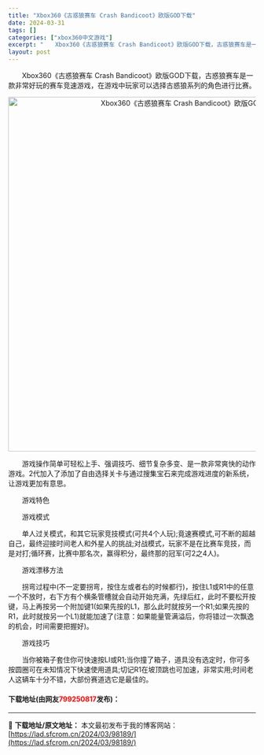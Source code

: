 ```yaml
---
title: "Xbox360《古惑狼赛车 Crash Bandicoot》欧版GOD下载"
date: 2024-03-31
tags: []
categories: ["xbox360中文游戏"]
excerpt: "　　Xbox360《古惑狼赛车 Crash Bandicoot》欧版GOD下载，古惑狼赛车是一款非常好玩的赛车竞速游戏，在游戏中玩家可以选择古惑狼系列的角色进行比赛。 　　游戏操作简单可轻松上手、强调技巧、细节复杂多变、是一款非常爽快的动作游戏。2代加入了添加了自由选择关卡与通过搜集宝石来完成游戏进&hellip;"
layout: post
---
```


 <p>　　Xbox360《古惑狼赛车 Crash Bandicoot》欧版GOD下载，古惑狼赛车是一款非常好玩的赛车竞速游戏，在游戏中玩家可以选择古惑狼系列的角色进行比赛。</p> <p align="center"><img align="" border="0" src="https://lad.sfcrom.cn/wp-content/uploads/2024/03/20240330_66083fd36f7bd.jpg" width="720" alt="Xbox360《古惑狼赛车 Crash Bandicoot》欧版GOD下载" /></p> <p>　　游戏操作简单可轻松上手、强调技巧、细节复杂多变、是一款非常爽快的动作游戏。2代加入了添加了自由选择关卡与通过搜集宝石来完成游戏进度的新系统，让游戏更加有意思。</p> <p>　　游戏特色</p> <p>　　游戏模式</p> <p>　　单人过关模式，和其它玩家竞技模式(可共4个人玩);竟速赛模式,可不断的超越自己，最终迎接时间老人和外星人的挑战;对战模式，玩家不是在比赛车竞技，而是对打;循环赛，比赛中那名次，赢得积分，最终那的冠军(可2之4人)。</p> <p>　　游戏漂移方法</p> <p>　　拐弯过程中(不一定要拐弯，按住左或者右的时候都行)，按住L1或R1中的任意一个不放时，右下方有个横条管槽就会自动开始充满，先绿后红，此时不要松开按键，马上再按另一个附加键1(如果先按的L1，那么此时就按另一个R1;如果先按的R1，此时就按另一个L1)就能加速了(注意：如果能量管满溢后，你将错过一次飘逸的机会，时间需要把握好)。</p> <p>　　游戏技巧</p> <p>　　当你被箱子套住你可快速按LI或R1;当你撞了箱子，道具没有选定时，你可多按圆圈可在未知情况下快速使用道具;切记R1在坡顶跳也可加速，非常实用;时间老人这辆车十分不错，大部份赛道选它是最佳的。</p> <p><h4>下载地址(由网友<font color="red">799250817</font>发布)：</h4></p> 

---
📖 **下载地址/原文地址：** 本文最初发布于我的博客网站：[https://lad.sfcrom.cn/2024/03/98189/](https://lad.sfcrom.cn/2024/03/98189/)
